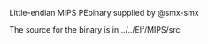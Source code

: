 Little-endian MIPS PEbinary supplied by @smx-smx

The source for the binary is in ../../Elf/MIPS/src

